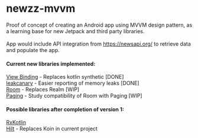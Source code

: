 # newzz-mvvm 
Proof of concept of creating an Android app using MVVM design pattern, as a learning base for new Jetpack and third party libraries.</br></br>App would include API integration from https://newsapi.org/ to retrieve data and populate the app.

#### **Current new libraries implemented:**
[View Binding](https://developer.android.com/topic/libraries/view-binding "View Binding") - Replaces kotlin synthetic [DONE]<br/> [leakcanary](http://https://github.com/square/leakcanary "leakcanary") - Easier reporting of memory leaks [DONE]<br/> [Room](http://https://developer.android.com/training/data-storage/room "Room") - Replaces Realm [WIP]<br/> [Paging](http://https://developer.android.com/topic/libraries/architecture/paging "Paging") - Study compatibility of Room with Paging [WIP]

#### Possible libraries after completion of version 1:
[RxKotlin](http://https://github.com/ReactiveX/RxKotlin "RxKotlin") <br/>[Hilt](http://https://developer.android.com/training/dependency-injection/hilt-android "Hilt") - Replaces Koin in current project